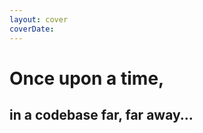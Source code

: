 ```yaml
---
layout: cover
coverDate:
---
```


<h1 class="!text-8xl">Once upon a time,</h1>
<h2 class="!text-3xl">in a codebase far, far away...</h2>
